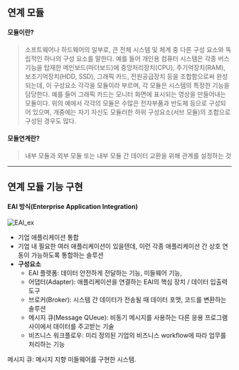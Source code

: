 ## 연계 모듈

#### 모듈이란?
> 소프트웨어나 하드웨어의 일부로, 큰 전체 시스템 및 체계 중 다른 구성 요소와 독립적인 하나의 구성 요소를 말한다.
> 예를 들어 개인용 컴퓨터 시스템은 각종 버스 기능을 탑재한 메인보드(마더보드)에 중앙처리장치(CPU), 주기억장치(RAM), 보조기억장치(HDD, SSD), 그래픽 카드, 전원공급장치 등을 조합함으로써 완성되는데, 이 구성요소 각각을 모듈이라 부르며, 각 모듈은 시스템의 특정한 기능을 담당한다. 예를 들어 그래픽 카드는 모니터 화면에 표시되는 영상을 만들어내는 모듈이다.
위의 예에서 각각의 모듈은 수많은 전자부품과 반도체 등으로 구성되어 있으며, 개중에는 자기 자신도 모듈러한 하위 구성요소(서브 모듈)의 조합으로 구성된 경우도 많다.

#### 모듈연계란?
> 내부 모듈과 외부 모듈 또는 내부 모듈 간 데이터 교환을 위해 관계를 설정하는 것

<hr>

## 연계 모듈 기능 구현

#### EAI 방식(Enterprise Application Integration)
<img src="연계 모듈 구현 환경 구성 및 개발.assets/1.png" alt="EAI_ex" />

- 기업 애플리케이션 통합
- 기업 내 필요한 여러 애플리케이션이 있을텐데, 이런 각종 애플리케이션 간 상호 연동이 가능하도록 통합하는 솔루션
- **구성요소**
  - EAI 플랫폼: 데이터 안전하게 전달하는 기능, 미들웨어 기능, 
  - 어댑터(Adapter): 애플리케이션을 연결하는 EAI의 핵심 장치 / 데이터 입출력 도구
  - 브로커(Broker):  시스템 간 데이터가 전송될 때 데이터 포맷, 코드를 변환하는 솔루션
  - 메시지 큐(Message QUeue): 비동기 메시지를 사용하는 다른 응용 프로그램 사이에서 데이터를 주고받는 기술
  - 비즈니스 워크플로우: 미리 정의된 기업의 비즈니스 workflow에 따라 업무를 처리하는 기능

메시지 큐: 메시지 지향 미들웨어를 구현한 시스템.